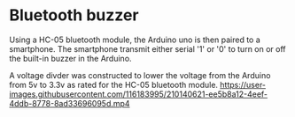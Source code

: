 # Bluetooth buzzer

Using a HC-05 bluetooth module, the Arduino uno is then paired to a smartphone. The smartphone transmit either serial '1' or '0' to turn on or off the built-in buzzer in the Arduino.

A voltage divder was constructed to lower the voltage from the Arduino from 5v to 3.3v as rated for the HC-05 bluetooth module.
https://user-images.githubusercontent.com/116183995/210140621-ee5b8a12-4eef-4ddb-8778-8ad33696095d.mp4
